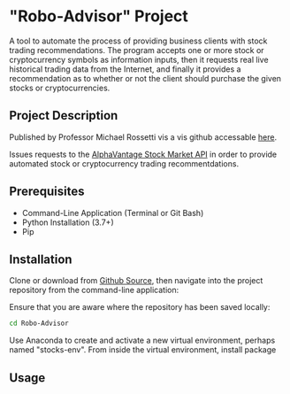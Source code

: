 # "Robo-Advisor" Project
A tool to automate the process of providing business clients with stock trading recommendations. The program accepts one or more stock or cryptocurrency symbols as information inputs, then it requests real live historical trading data from the Internet, and finally it provides a recommendation as to whether or not the client should purchase the given stocks or cryptocurrencies.

## Project Description
Published by Professor Michael Rossetti vis a vis github accessable [here](https://github.com/prof-rossetti/intro-to-python/blob/master/projects/robo-advisor/README.md "here").

Issues requests to the [AlphaVantage Stock Market API](https://www.alphavantage.co/ "AlphaVantage Stock Market API") in order to provide automated stock or cryptocurrency trading recommentdations.


## Prerequisites
+  Command-Line Application (Terminal or Git Bash)
+  Python Installation (3.7+)
+  Pip

## Installation
Clone or download from [Github Source](https://github.com/antoniogriffith/Shopping-Cart "Github Source"), then navigate into the project repository from the command-line application:

Ensure that you are aware where the repository has been saved locally:

```sh
cd Robo-Advisor
```

Use Anaconda to create and activate a new virtual environment, perhaps named "stocks-env". From inside the virtual environment, install package 


## Usage

